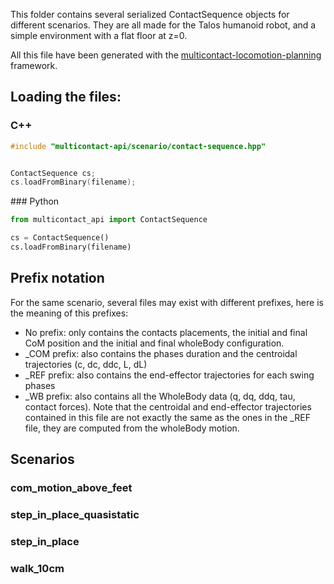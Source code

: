 This folder contains several serialized ContactSequence objects for different scenarios. They are all made for the Talos humanoid robot, and a simple environment with a flat floor at z=0.

All this file have been generated with the [multicontact-locomotion-planning](https://github.com/loco-3d/multicontact-locomotion-planning) framework.

## Loading the files:

### C++

```c
#include "multicontact-api/scenario/contact-sequence.hpp"


ContactSequence cs;
cs.loadFromBinary(filename);
```

### Python

```python
from multicontact_api import ContactSequence

cs = ContactSequence()
cs.loadFromBinary(filename)
```

## Prefix notation

For the same scenario, several files may exist with different prefixes, here is the meaning of this prefixes:

* No prefix: only contains the contacts placements, the initial and final CoM position and the initial and final wholeBody configuration. 
* _COM prefix: also contains the phases duration and the centroidal trajectories (c, dc, ddc, L, dL)
* _REF prefix: also contains the end-effector trajectories for each swing phases
* _WB prefix: also contains all the WholeBody data (q, dq, ddq, tau, contact forces). 
Note that the centroidal and end-effector trajectories contained in this file are not exactly the same as the ones in the _REF file, they are computed from the wholeBody motion.

## Scenarios

### com_motion_above_feet


### step_in_place_quasistatic


### step_in_place


### walk_10cm

